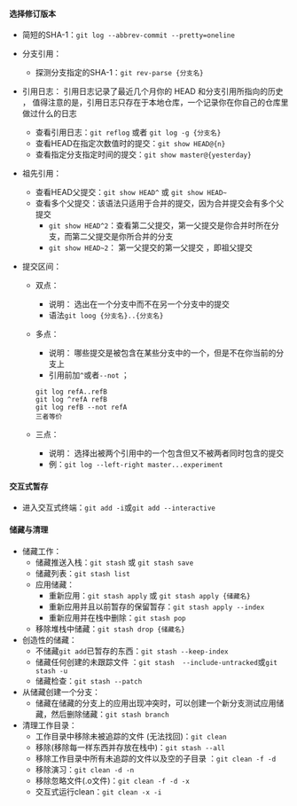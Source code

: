 #### 选择修订版本

- 简短的SHA-1：`git log --abbrev-commit --pretty=oneline`

- 分支引用：

  - 探测分支指定的SHA-1：`git rev-parse {分支名}`

- 引用日志： 引用日志记录了最近几个月你的 HEAD 和分支引用所指向的历史 ， 值得注意的是，引用日志只存在于本地仓库，一个记录你在你自己的仓库里做过什么的日志 

  - 查看引用日志：`git reflog` 或者 `git log -g {分支名}`
  - 查看HEAD在指定次数值时的提交：`git show HEAD@{n}`
  - 查看指定分支指定时间的提交：`git show master@{yesterday}`

- 祖先引用：

  - 查看HEAD父提交：`git show HEAD^` 或 `git show HEAD~`
  - 查看多个父提交：该语法只适用于合并的提交，因为合并提交会有多个父提交
    - `git show HEAD^2`：查看第二父提交，第一父提交是你合并时所在分支，而第二父提交是你所合并的分支 
    - `git show HEAD~2`： 第一父提交的第一父提交 ，即祖父提交

- 提交区间：

  - 双点：

    - 说明： 选出在一个分支中而不在另一个分支中的提交 
    - 语法`git loog {分支名}..{分支名}`

  - 多点：

    - 说明： 哪些提交是被包含在某些分支中的一个，但是不在你当前的分支上 
    - 引用前加`^`或者`--not` ；

    ```
    git log refA..refB
    git log ^refA refB
    git log refB --not refA
    三者等价
    ```

  - 三点：

    - 说明： 选择出被两个引用中的一个包含但又不被两者同时包含的提交 
    - 例：`git log --left-right master...experiment`

#### 交互式暂存

- 进入交互式终端：`git add -i`或`git add --interactive`

#### 储藏与清理

- 储藏工作：
  - 储藏推送入栈：`git stash` 或 `git stash save`
  - 储藏列表：`git stash list`
  - 应用储藏：
    - 重新应用：`git stash apply` 或 `git stash apply {储藏名}`
    - 重新应用并且以前暂存的保留暂存：`git stash apply --index`
    - 重新应用并在栈中删除：`git stash pop`
  - 移除堆栈中储藏：`git stash drop {储藏名}`
- 创造性的储藏：
  - 不储藏`git add`已暂存的东西：`git stash --keep-index`
  -  储藏任何创建的未跟踪文件 ：`git stash  --include-untracked`或`git stash -u`
  - 储藏检查：`git stash --patch`
- 从储藏创建一个分支：
  - 储藏在储藏的分支上的应用出现冲突时，可以创建一个新分支测试应用储藏，然后删除储藏：`git stash branch`
- 清理工作目录：
  -  工作目录中移除未被追踪的文件 (无法找回)：`git clean`
  - 移除(移除每一样东西并存放在栈中)：`git stash --all`
  -  移除工作目录中所有未追踪的文件以及空的子目录 ：`git clean -f -d`
  - 移除演习：`git clean -d -n`
  - 移除忽略文件(.o文件)：`git clean -f -d -x`
  - 交互式运行clean：`git clean -x -i`
